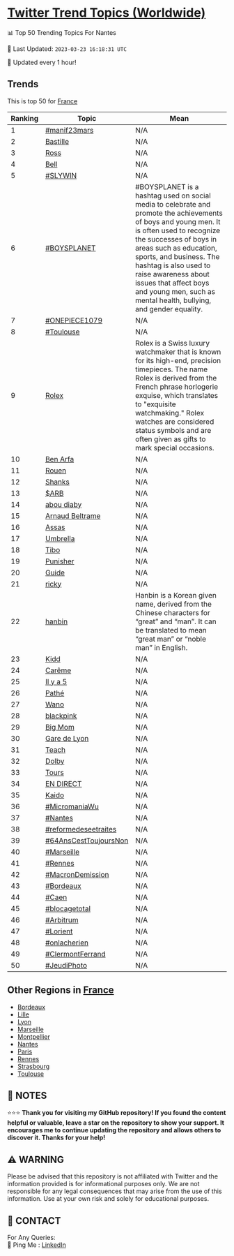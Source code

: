 [Twitter Trend Topics (Worldwide)](https://github.com/ErcinDedeoglu/Twitter-Trend-Topics)
==========


📊 Top 50 Trending Topics For Nantes

📆 Last Updated: `2023-03-23 16:18:31 UTC`

🔧 Updated every 1 hour!


## Trends

This is top 50 for [France](</France>)

| Ranking | Topic | Mean |
| ------- | ------------ | ------------ |
| 1 | [#manif23mars](http://twitter.com/search?q=%23manif23mars) | N/A |
| 2 | [Bastille](http://twitter.com/search?q=Bastille) | N/A |
| 3 | [Ross](http://twitter.com/search?q=Ross) | N/A |
| 4 | [Bell](http://twitter.com/search?q=Bell) | N/A |
| 5 | [#SLYWIN](http://twitter.com/search?q=%23SLYWIN) | N/A |
| 6 | [#BOYSPLANET](http://twitter.com/search?q=%23BOYSPLANET) | #BOYSPLANET is a hashtag used on social media to celebrate and promote the achievements of boys and young men. It is often used to recognize the successes of boys in areas such as education, sports, and business. The hashtag is also used to raise awareness about issues that affect boys and young men, such as mental health, bullying, and gender equality. |
| 7 | [#ONEPIECE1079](http://twitter.com/search?q=%23ONEPIECE1079) | N/A |
| 8 | [#Toulouse](http://twitter.com/search?q=%23Toulouse) | N/A |
| 9 | [Rolex](http://twitter.com/search?q=Rolex) | Rolex is a Swiss luxury watchmaker that is known for its high-end, precision timepieces. The name Rolex is derived from the French phrase horlogerie exquise, which translates to "exquisite watchmaking." Rolex watches are considered status symbols and are often given as gifts to mark special occasions. |
| 10 | [Ben Arfa](http://twitter.com/search?q=Ben+Arfa) | N/A |
| 11 | [Rouen](http://twitter.com/search?q=Rouen) | N/A |
| 12 | [Shanks](http://twitter.com/search?q=Shanks) | N/A |
| 13 | [$ARB](http://twitter.com/search?q=%24ARB) | N/A |
| 14 | [abou diaby](http://twitter.com/search?q=abou+diaby) | N/A |
| 15 | [Arnaud Beltrame](http://twitter.com/search?q=Arnaud+Beltrame) | N/A |
| 16 | [Assas](http://twitter.com/search?q=Assas) | N/A |
| 17 | [Umbrella](http://twitter.com/search?q=Umbrella) | N/A |
| 18 | [Tibo](http://twitter.com/search?q=Tibo) | N/A |
| 19 | [Punisher](http://twitter.com/search?q=Punisher) | N/A |
| 20 | [Guide](http://twitter.com/search?q=Guide) | N/A |
| 21 | [ricky](http://twitter.com/search?q=ricky) | N/A |
| 22 | [hanbin](http://twitter.com/search?q=hanbin) | Hanbin is a Korean given name, derived from the Chinese characters for “great” and “man”. It can be translated to mean “great man” or “noble man” in English. |
| 23 | [Kidd](http://twitter.com/search?q=Kidd) | N/A |
| 24 | [Carême](http://twitter.com/search?q=Car%c3%aame) | N/A |
| 25 | [Il y a 5](http://twitter.com/search?q=Il+y+a+5) | N/A |
| 26 | [Pathé](http://twitter.com/search?q=Path%c3%a9) | N/A |
| 27 | [Wano](http://twitter.com/search?q=Wano) | N/A |
| 28 | [blackpink](http://twitter.com/search?q=blackpink) | N/A |
| 29 | [Big Mom](http://twitter.com/search?q=Big+Mom) | N/A |
| 30 | [Gare de Lyon](http://twitter.com/search?q=Gare+de+Lyon) | N/A |
| 31 | [Teach](http://twitter.com/search?q=Teach) | N/A |
| 32 | [Dolby](http://twitter.com/search?q=Dolby) | N/A |
| 33 | [Tours](http://twitter.com/search?q=Tours) | N/A |
| 34 | [EN DIRECT](http://twitter.com/search?q=EN+DIRECT) | N/A |
| 35 | [Kaido](http://twitter.com/search?q=Kaido) | N/A |
| 36 | [#MicromaniaWu](http://twitter.com/search?q=%23MicromaniaWu) | N/A |
| 37 | [#Nantes](http://twitter.com/search?q=%23Nantes) | N/A |
| 38 | [#reformedeseetraites](http://twitter.com/search?q=%23reformedeseetraites) | N/A |
| 39 | [#64AnsCestToujoursNon](http://twitter.com/search?q=%2364AnsCestToujoursNon) | N/A |
| 40 | [#Marseille](http://twitter.com/search?q=%23Marseille) | N/A |
| 41 | [#Rennes](http://twitter.com/search?q=%23Rennes) | N/A |
| 42 | [#MacronDemission](http://twitter.com/search?q=%23MacronDemission) | N/A |
| 43 | [#Bordeaux](http://twitter.com/search?q=%23Bordeaux) | N/A |
| 44 | [#Caen](http://twitter.com/search?q=%23Caen) | N/A |
| 45 | [#blocagetotal](http://twitter.com/search?q=%23blocagetotal) | N/A |
| 46 | [#Arbitrum](http://twitter.com/search?q=%23Arbitrum) | N/A |
| 47 | [#Lorient](http://twitter.com/search?q=%23Lorient) | N/A |
| 48 | [#onlacherien](http://twitter.com/search?q=%23onlacherien) | N/A |
| 49 | [#ClermontFerrand](http://twitter.com/search?q=%23ClermontFerrand) | N/A |
| 50 | [#JeudiPhoto](http://twitter.com/search?q=%23JeudiPhoto) | N/A |



## Other Regions in [France](</France>)

* [Bordeaux](</France/Bordeaux.md>)
* [Lille](</France/Lille.md>)
* [Lyon](</France/Lyon.md>)
* [Marseille](</France/Marseille.md>)
* [Montpellier](</France/Montpellier.md>)
* [Nantes](</France/Nantes.md>)
* [Paris](</France/Paris.md>)
* [Rennes](</France/Rennes.md>)
* [Strasbourg](</France/Strasbourg.md>)
* [Toulouse](</France/Toulouse.md>)



## 📝 NOTES

⭐⭐⭐ **Thank you for visiting my GitHub repository! If you found the content helpful or valuable, leave a star on the repository to show your support. It encourages me to continue updating the repository and allows others to discover it. Thanks for your help!**


## ⚠️ WARNING

Please be advised that this repository is not affiliated with Twitter and the information provided is for informational purposes only. We are not responsible for any legal consequences that may arise from the use of this information. Use at your own risk and solely for educational purposes.


## 📨 CONTACT

 For Any Queries:  
            🏓 Ping Me : [LinkedIn](https://www.linkedin.com/in/ercindedeoglu/)

